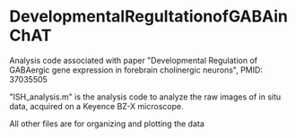 # DevelopmentalRegultationofGABAinChAT
Analysis code associated with paper "Developmental Regulation of GABAergic gene expression in forebrain cholinergic neurons", PMID: 37035505

"ISH_analysis.m" is the analysis code to analyze the raw images of in situ data, acquired on a Keyence BZ-X microscope.

All other files are for organizing and plotting the data
